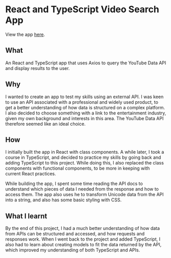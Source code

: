 # React and TypeScript Video Search App

View the app <a href = "https://peaceful-atoll-49366.herokuapp.com/">here</a>.

## What 

An React and TypeScript app that uses Axios to query the YouTube Data API and display results to the user. 

## Why 

I wanted to create an app to test my skills using an external API.  I was keen to use an API associated with a professional and widely used product, to get a better understanding of how data is structured on a complex platform.  I also decided to choose something with a link to the entertainment industry, given my own background and interests in this area.  The YouTube Data API therefore seemed like an ideal choice. 

## How 

I initially built the app in React with class components.  A while later, I took a course in TypeScript, and decided to practice my skills by going back and adding TypeScript to this project.  While doing this, I also replaced the class components with functional components, to be more in keeping with current React practices. 

While building the app, I spent some time reading the API docs to understand which pieces of data I needed from the response and how to access them.  The app also uses he to transform Unicode data from the API into a string, and also has some basic styling with CSS. 

## What I learnt 

By the end of this project, I had a much better understanding of how data from APIs can be structured and accessed, and how requests and responses work.  When I went back to the project and added TypeScript, I also had to learn about creating models to fit the data returned by the API, which improved my understanding of both TypeScript and APIs. 

